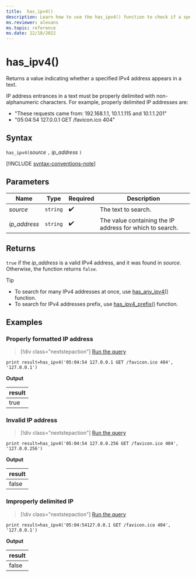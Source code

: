 ```yaml
---
title:  has_ipv4()
description: Learn how to use the has_ipv4() function to check if a specified IPv4 address appears in the text.
ms.reviewer: alexans
ms.topic: reference
ms.date: 12/18/2022
---
```

# has_ipv4()

Returns a value indicating whether a specified IPv4 address appears in a text.

IP address entrances in a text must be properly delimited with non-alphanumeric characters. For example, properly delimited IP addresses are:

* "These requests came from: 192.168.1.1, 10.1.1.115 and 10.1.1.201"
* "05:04:54 127.0.0.1 GET /favicon.ico 404"

## Syntax

`has_ipv4(`*source* `,` *ip_address* `)`

[!INCLUDE [syntax-conventions-note](../includes/syntax-conventions-note.md)]

## Parameters

| Name | Type | Required | Description |
|--|--|--|--|
| *source* | `string` |  :heavy_check_mark: | The text to search.|
| *ip_address* | `string` |  :heavy_check_mark: | The value containing the IP address for which to search.|

## Returns

`true` if the *ip_address* is a valid IPv4 address, and it was found in *source*. Otherwise, the function returns `false`.

> [!TIP]
>
> * To search for many IPv4 addresses at once, use [has_any_ipv4()](has-any-ipv4-function.md) function.
> * To search for IPv4 addresses prefix, use [has_ipv4_prefix()](has-ipv4-prefix-function.md) function.

## Examples

### Properly formatted IP address

> [!div class="nextstepaction"]
> <a href="https://dataexplorer.azure.com/clusters/help/databases/Samples?query=H4sIAAAAAAAAAysoyswrUShKLS7NKbHNSCyOzywoM9FQNzC1MjCxMjVRMDQy1zMAQkMFd9cQBf20xLLM5Pw8PSChYGJgoq6joA5Xoa4JAIl8hqBNAAAA" target="_blank">Run the query</a>

```kusto
print result=has_ipv4('05:04:54 127.0.0.1 GET /favicon.ico 404', '127.0.0.1')
```

**Output**

|result|
|--|
|true|

### Invalid IP address

> [!div class="nextstepaction"]
> <a href="https://dataexplorer.azure.com/clusters/help/databases/Samples?query=H4sIAAAAAAAAAysoyswrUShKLS7NKbHNSCyOzywoM9FQNzC1MjCxMjVRMDQy1zMAQiNTMwV31xAF/bTEsszk/Dw9IKFgYmCirqOgjqRGXRMAk108LFEAAAA=" target="_blank">Run the query</a>

```kusto
print result=has_ipv4('05:04:54 127.0.0.256 GET /favicon.ico 404', '127.0.0.256')
```

**Output**

|result|
|--|
|false|

### Improperly delimited IP

> [!div class="nextstepaction"]
> <a href="https://dataexplorer.azure.com/clusters/help/databases/Samples?query=H4sIAAAAAAAAAysoyswrUShKLS7NKbHNSCyOzywoM9FQNzC1MjCxMjUxNDLXMwBCQwV31xAF/bTEsszk/Dw9IKFgYmCirqOgDlehrgkAPqxiHkwAAAA=" target="_blank">Run the query</a>

```kusto
print result=has_ipv4('05:04:54127.0.0.1 GET /favicon.ico 404', '127.0.0.1')
```

**Output**

|result|
|--|
|false|
